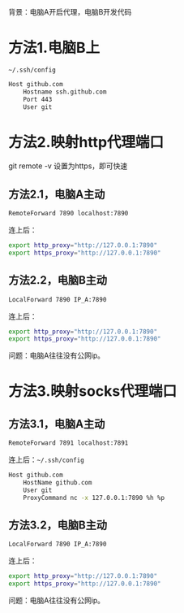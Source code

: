 背景：电脑A开启代理，电脑B开发代码

# 方法1.电脑B上

`~/.ssh/config`

```bash
Host github.com
    Hostname ssh.github.com
    Port 443
    User git
```

# 方法2.映射http代理端口

git remote -v 设置为https，即可快速

## 方法2.1，电脑A主动

```bash
RemoteForward 7890 localhost:7890
```

连上后：

```bash
export http_proxy="http://127.0.0.1:7890"
export https_proxy="http://127.0.0.1:7890"
```

## 方法2.2，电脑B主动

```bash
LocalForward 7890 IP_A:7890
```

连上后：

```bash
export http_proxy="http://127.0.0.1:7890"
export https_proxy="http://127.0.0.1:7890"
```

问题：电脑A往往没有公网ip。

# 方法3.映射socks代理端口

## 方法3.1，电脑A主动

```bash
RemoteForward 7891 localhost:7891
```

连上后：`~/.ssh/config`

```bash
Host github.com
    HostName github.com
    User git
    ProxyCommand nc -x 127.0.0.1:7890 %h %p
```


## 方法3.2，电脑B主动
```bash
LocalForward 7890 IP_A:7890
```
连上后：
```bash
export http_proxy="http://127.0.0.1:7890"
export https_proxy="http://127.0.0.1:7890"
```
问题：电脑A往往没有公网ip。